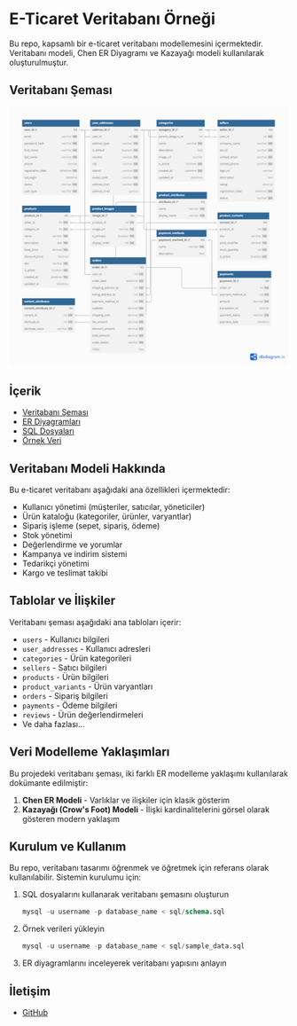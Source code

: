 # E-Ticaret Veritabanı Örneği

Bu repo, kapsamlı bir e-ticaret veritabanı modellemesini içermektedir. Veritabanı modeli, Chen ER Diyagramı ve Kazayağı modeli kullanılarak oluşturulmuştur.

## Veritabanı Şeması

![E-Ticaret Veritabanı ER Diyagramı](schema.png)

## İçerik

- [Veritabanı Şeması](./schema)
- [ER Diyagramları](./diagrams)
- [SQL Dosyaları](./sql)
- [Örnek Veri](./data)

## Veritabanı Modeli Hakkında

Bu e-ticaret veritabanı aşağıdaki ana özellikleri içermektedir:

- Kullanıcı yönetimi (müşteriler, satıcılar, yöneticiler)
- Ürün kataloğu (kategoriler, ürünler, varyantlar)
- Sipariş işleme (sepet, sipariş, ödeme)
- Stok yönetimi
- Değerlendirme ve yorumlar
- Kampanya ve indirim sistemi
- Tedarikçi yönetimi
- Kargo ve teslimat takibi

## Tablolar ve İlişkiler

Veritabanı şeması aşağıdaki ana tabloları içerir:

- `users` - Kullanıcı bilgileri
- `user_addresses` - Kullanıcı adresleri
- `categories` - Ürün kategorileri
- `sellers` - Satıcı bilgileri
- `products` - Ürün bilgileri
- `product_variants` - Ürün varyantları
- `orders` - Sipariş bilgileri
- `payments` - Ödeme bilgileri
- `reviews` - Ürün değerlendirmeleri
- Ve daha fazlası...

## Veri Modelleme Yaklaşımları

Bu projedeki veritabanı şeması, iki farklı ER modelleme yaklaşımı kullanılarak dokümante edilmiştir:

1. **Chen ER Modeli** - Varlıklar ve ilişkiler için klasik gösterim
2. **Kazayağı (Crow's Foot) Modeli** - İlişki kardinalitelerini görsel olarak gösteren modern yaklaşım

## Kurulum ve Kullanım

Bu repo, veritabanı tasarımı öğrenmek ve öğretmek için referans olarak kullanılabilir. Sistemin kurulumu için:

1. SQL dosyalarını kullanarak veritabanı şemasını oluşturun
   ```sql
   mysql -u username -p database_name < sql/schema.sql
   ```

2. Örnek verileri yükleyin
   ```sql
   mysql -u username -p database_name < sql/sample_data.sql
   ```

3. ER diyagramlarını inceleyerek veritabanı yapısını anlayın



## İletişim

- [GitHub](https://github.com/tahamhl)


